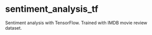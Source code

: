 # sentiment_analysis_tf
Sentiment analysis with TensorFlow. Trained with IMDB movie review dataset.  
